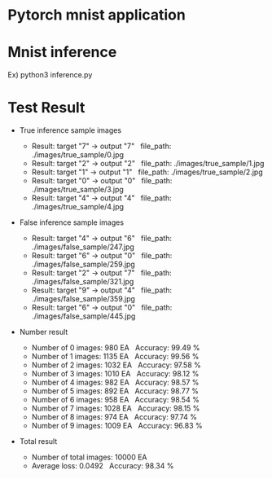 # Pytorch mnist application

# Mnist inference

Ex)
python3 inference.py

# Test Result

* True inference sample images  
  + Result: target "7" -> output "7" &nbsp; file_path: ./images/true_sample/0.jpg  
  + Result: target "2" -> output "2" &nbsp; file_path: ./images/true_sample/1.jpg  
  + Result: target "1" -> output "1" &nbsp; file_path: ./images/true_sample/2.jpg  
  + Result: target "0" -> output "0" &nbsp; file_path: ./images/true_sample/3.jpg  
  + Result: target "4" -> output "4" &nbsp; file_path: ./images/true_sample/4.jpg  
  
* False inference sample images  
  + Result: target "4" -> output "6" &nbsp; file_path: ./images/false_sample/247.jpg  
  + Result: target "6" -> output "0" &nbsp; file_path: ./images/false_sample/259.jpg  
  + Result: target "2" -> output "7" &nbsp; file_path: ./images/false_sample/321.jpg  
  + Result: target "9" -> output "4" &nbsp; file_path: ./images/false_sample/359.jpg  
  + Result: target "6" -> output "0" &nbsp; file_path: ./images/false_sample/445.jpg  

* Number result  
  + Number of 0 images: 980 EA &nbsp; Accuracy: 99.49 %  
  + Number of 1 images: 1135 EA &nbsp; Accuracy: 99.56 %  
  + Number of 2 images: 1032 EA &nbsp; Accuracy: 97.58 %  
  + Number of 3 images: 1010 EA &nbsp; Accuracy: 98.12 %  
  + Number of 4 images: 982 EA &nbsp; Accuracy: 98.57 %  
  + Number of 5 images: 892 EA &nbsp; Accuracy: 98.77 %  
  + Number of 6 images: 958 EA &nbsp; Accuracy: 98.54 %  
  + Number of 7 images: 1028 EA &nbsp; Accuracy: 98.15 %  
  + Number of 8 images: 974 EA &nbsp; Accuracy: 97.74 %  
  + Number of 9 images: 1009 EA &nbsp; Accuracy: 96.83 % 

* Total result 
  + Number of total images: 10000 EA  
  + Average loss: 0.0492 &nbsp; Accuracy: 98.34 %  
